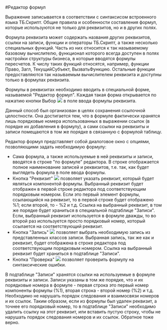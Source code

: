 ﻿#Редактор формул 


Выражение записывается в соответствии с синтаксисом встроенного языка ТБ.Скрипт. Общие правила и особенности составления формул, которые используются не только для реквизитов, но и в других полях. 

Формула реквизита может содержать названия других реквизитов, ссылки на записи, функции и операторы ТБ.Скрипт, а также несколько специальных функций. Часть из них относится к так называемому базовому вычислителю, функционал которого всегда доступен в полях настройки структуры бизнеса, в которые вводятся формулы пересчетов. К числу таких функций относятся, например, функции Право, Загл, ТекущийСубъект, ВызватьФункцию.
Остальные функции предоставляются так называемым вычислителем реквизита и доступны только в формулах реквизитa.


Формулы в реквизитах необходимо вводить в специальной форме, называемой "Редактор формул". Каждая такая форма открывается по нажатию кнопки Выбор ![](topic:Com.AddFiles.Btn_select.png) в поле ввода формулы реквизита. 

Данный способ был организован в целях сохранения ссылочной целостности. Она достигается тем, что в формуле фактически хранятся лишь порядковые номера использованных в выражении ссылок (в порядке их добавления в формулу), а сами ссылки на реквизиты и записи помещаются в том же порядке в связанную с формулой таблицу. 

Редактор формул представляет собой диалоговое окно с опциями, позволяющими задать необходимую формулу:
 
* Сама формула, а также используемые в ней реквизиты и записи, вводятся в строке "по формуле" редактора.  В строке отображается полное наименование записей и реквизитов, т.е. так, как будет выглядеть формула в поле ввода формулы.
* Кнопка "Реквизит" ![](topic:Com.AddFiles.Buttons.Btn_Settings_menager.png) позволяет указать реквизит, который будет являться компонентой формулы. Выбранный реквизит будет отображен в первой строке редактора под соответствующим порядковым номером. Если это первый элемент формулы, ссылающийся на реквизит, то в первой строке будет отображено %1; если второй, то - %2 и т.д. Ссылка на выбранный реквизит, в том же порядке будет храниться в специальной подтаблице "Записи". Если, выбранный реквизит используется в формуле дважды, то во второй раз используется просто порядковый номер, который ссылается на соответствующий реквизит. 
* Кнопка "Запись" ![](topic:Com.AddFiles.Buttons.Btn_base.png) позволяет выбрать необходимую запись из представленных классов записи. Выбранная запись, так же как и реквизит, будет отображена в строке редактора под соответствующим порядковым номером. Ссылка на выбранный реквизит будет храниться в подтаблице "Записи". 
* Кнопка "Проверка" ![](topic:Com.AddFiles.Buttons.Btn_zagr.png) позволяет проверить формулу на синтаксические ошибки.

В подтаблице "Записи" хранятся ссылки на используемые в формуле реквизиты и записи. Записи указаны в том же порядке, что и их порядковые номера в формуле - первая строка это первый номер компоненты формулы (%1), вторая строка - второй номер (%2) и т.д. Необходимо не нарушать порядок следования и взаимосвязи номеров и их ссылок. Таким образом, если из формулы был удален реквизит, а точнее его порядковый номер, то в подтаблице "Записи" необходимо удалить ссылку на этот реквизит, или вставить пустую строку, чтобы не нарушать порядок следования номеров и их ссылок. Обратное тоже верно. 